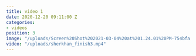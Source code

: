 ```yaml
---
title: video 1
date: 2020-12-20 09:11:00 Z
categories:
- videos
position: 3
image: "/uploads/Screen%20Shot%202021-03-04%20at%201.24.01%20PM-754bfa.jpg"
video: "/uploads/sherkhan_finish3.mp4"
---
```


